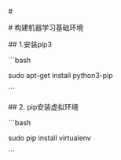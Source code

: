 \#

\# 构建机器学习基础环境

\#\# 1.安装pip3

\`\`\`bash

sudo apt-get install python3-pip

\`\`\`

\#\# 2. pip安装虚拟环境

\`\`\`bash

sudo pip install virtualenv

\`\`\`


